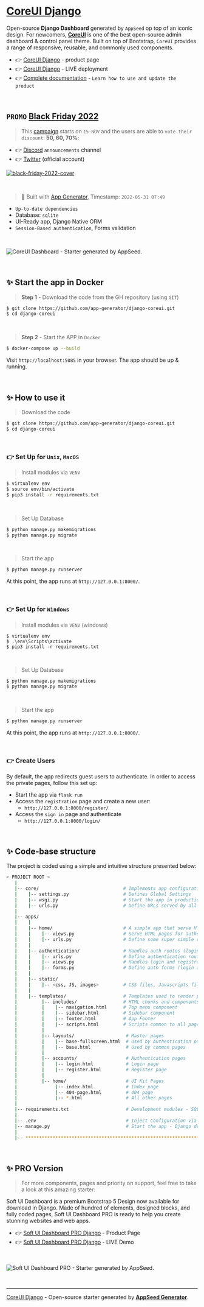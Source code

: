 # [CoreUI Django](https://appseed.us/product/coreui/django/)

Open-source **Django Dashboard** generated by `AppSeed` op top of an iconic design. For newcomers, **[CoreUI](https://appseed.us/product/coreui/django/)** is one of the best open-source admin dashboard & control panel theme. Built on top of Bootstrap, `CoreUI` provides a range of responsive, reusable, and commonly used components. 

- 👉 [CoreUI Django](https://appseed.us/product/coreui/django/) - product page
- 👉 [CoreUI Django](https://django-coreui.appseed-srv1.com/) - LIVE deployment
- 👉 [Complete documentation](https://docs.appseed.us/products/django-dashboards/coreui) - `Learn how to use and update the product`
  
<br />

## `PROMO` [Black Friday 2022](https://blog.appseed.us/black-friday-2022-vote-your-discount/)

> This [campaign](https://blog.appseed.us/black-friday-2022-vote-your-discount/) starts on `15-NOV` and the users are able to `vote their discount`: **50, 60, 70%**: 

- 👉 [Discord](https://discord.gg/fZC6hup) `announcements` channel
- 👉 [Twitter](https://twitter.com/webappseed) (official account) 

[![black-friday-2022-cover](https://user-images.githubusercontent.com/51070104/201459148-7561df9f-0a7d-4d1a-bf44-a1ac5e89c175.jpg)](https://blog.appseed.us/black-friday-2022-vote-your-discount/)

<br />

> 🚀 Built with [App Generator](https://appseed.us/generator/), Timestamp: `2022-05-31 07:49`

- `Up-to-date dependencies`
- Database: `sqlite`
- UI-Ready app, Django Native ORM
- `Session-Based authentication`, Forms validation

<br />

![CoreUI Dashboard - Starter generated by AppSeed.](https://user-images.githubusercontent.com/51070104/171336361-b125ca1d-8936-4f4a-b662-9e45ee25f404.png)

<br /> 

## ✨ Start the app in Docker

> **Step 1** - Download the code from the GH repository (using `GIT`) 

```bash
$ git clone https://github.com/app-generator/django-coreui.git
$ cd django-coreui
```

<br />

> **Step 2** - Start the APP in `Docker`

```bash
$ docker-compose up --build 
```

Visit `http://localhost:5085` in your browser. The app should be up & running.

<br /> 

## ✨ How to use it

> Download the code 

```bash
$ git clone https://github.com/app-generator/django-coreui.git
$ cd django-coreui
```

<br />

### 👉 Set Up for `Unix`, `MacOS` 

> Install modules via `VENV`  

```bash
$ virtualenv env
$ source env/bin/activate
$ pip3 install -r requirements.txt
```

<br />

> Set Up Database

```bash
$ python manage.py makemigrations
$ python manage.py migrate
```

<br />

> Start the app

```bash
$ python manage.py runserver
```

At this point, the app runs at `http://127.0.0.1:8000/`. 

<br />

### 👉 Set Up for `Windows` 

> Install modules via `VENV` (windows) 

```
$ virtualenv env
$ .\env\Scripts\activate
$ pip3 install -r requirements.txt
```

<br />

> Set Up Database

```bash
$ python manage.py makemigrations
$ python manage.py migrate
```

<br />

> Start the app

```bash
$ python manage.py runserver
```

At this point, the app runs at `http://127.0.0.1:8000/`. 

<br />

### 👉 Create Users

By default, the app redirects guest users to authenticate. In order to access the private pages, follow this set up: 

- Start the app via `flask run`
- Access the `registration` page and create a new user:
  - `http://127.0.0.1:8000/register/`
- Access the `sign in` page and authenticate
  - `http://127.0.0.1:8000/login/`

<br />

## ✨ Code-base structure

The project is coded using a simple and intuitive structure presented below:

```bash
< PROJECT ROOT >
   |
   |-- core/                               # Implements app configuration
   |    |-- settings.py                    # Defines Global Settings
   |    |-- wsgi.py                        # Start the app in production
   |    |-- urls.py                        # Define URLs served by all apps/nodes
   |
   |-- apps/
   |    |
   |    |-- home/                          # A simple app that serve HTML files
   |    |    |-- views.py                  # Serve HTML pages for authenticated users
   |    |    |-- urls.py                   # Define some super simple routes  
   |    |
   |    |-- authentication/                # Handles auth routes (login and register)
   |    |    |-- urls.py                   # Define authentication routes  
   |    |    |-- views.py                  # Handles login and registration  
   |    |    |-- forms.py                  # Define auth forms (login and register) 
   |    |
   |    |-- static/
   |    |    |-- <css, JS, images>         # CSS files, Javascripts files
   |    |
   |    |-- templates/                     # Templates used to render pages
   |         |-- includes/                 # HTML chunks and components
   |         |    |-- navigation.html      # Top menu component
   |         |    |-- sidebar.html         # Sidebar component
   |         |    |-- footer.html          # App Footer
   |         |    |-- scripts.html         # Scripts common to all pages
   |         |
   |         |-- layouts/                   # Master pages
   |         |    |-- base-fullscreen.html  # Used by Authentication pages
   |         |    |-- base.html             # Used by common pages
   |         |
   |         |-- accounts/                  # Authentication pages
   |         |    |-- login.html            # Login page
   |         |    |-- register.html         # Register page
   |         |
   |         |-- home/                      # UI Kit Pages
   |              |-- index.html            # Index page
   |              |-- 404-page.html         # 404 page
   |              |-- *.html                # All other pages
   |
   |-- requirements.txt                     # Development modules - SQLite storage
   |
   |-- .env                                 # Inject Configuration via Environment
   |-- manage.py                            # Start the app - Django default start script
   |
   |-- ************************************************************************
```

<br />

## ✨ PRO Version

> For more components, pages and priority on support, feel free to take a look at this amazing starter:

Soft UI Dashboard is a premium Bootstrap 5 Design now available for download in Django. Made of hundred of elements, designed blocks, and fully coded pages, Soft UI Dashboard PRO is ready to help you create stunning websites and web apps.

- 👉 [Soft UI Dashboard PRO Django](https://appseed.us/product/soft-ui-dashboard-pro/django/) - Product Page
- 👉 [Soft UI Dashboard PRO Django](https://django-soft-ui-dashboard-pro.appseed-srv1.com/) - LIVE Demo

<br >

![Soft UI Dashboard PRO - Starter generated by AppSeed.](https://user-images.githubusercontent.com/51070104/170829870-8acde5af-849a-4878-b833-3be7e67cff2d.png)

<br />

---
[CoreUI Django](https://appseed.us/product/coreui/django/) - Open-source starter generated by **[AppSeed Generator](https://appseed.us/generator/)**.
